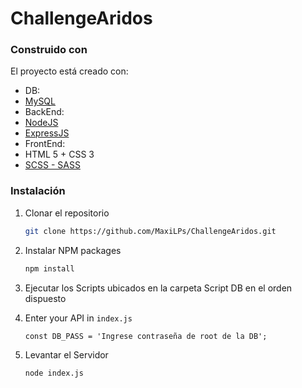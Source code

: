 # ChallengeAridos

### Construido con

El proyecto está creado con:
* DB:
* [MySQL](https://www.mysql.com/)
* BackEnd:
* [NodeJS](https://nodejs.org/es/)
* [ExpressJS](http://expressjs.com/)
* FrontEnd:
* HTML 5 + CSS 3
* [SCSS - SASS](https://sass-lang.com/guide)


### Instalación

1. Clonar el repositorio
   ```sh
   git clone https://github.com/MaxiLPs/ChallengeAridos.git
   ```
2. Instalar NPM packages
   ```sh
   npm install
   ```
3. Ejecutar los Scripts ubicados en la carpeta Script DB en el orden dispuesto

4. Enter your API in `index.js`
   ```JS
   const DB_PASS = 'Ingrese contraseña de root de la DB';
   ```
5. Levantar el Servidor
   ```sh
   node index.js
   ```
